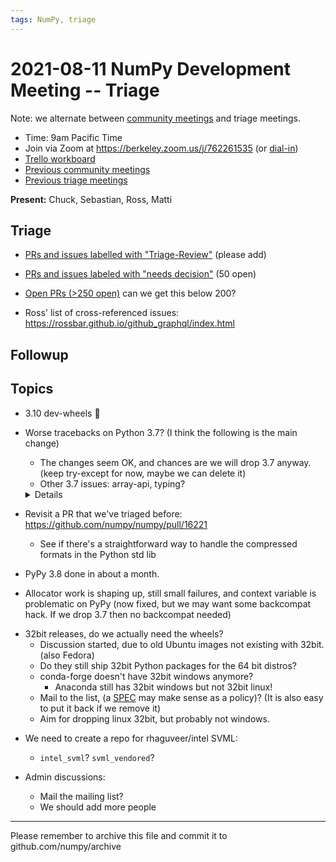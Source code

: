 ```yaml
---
tags: NumPy, triage
---
```


# 2021-08-11 NumPy Development Meeting -- Triage

Note: we alternate between [community meetings](https://hackmd.io/76o-IxCjQX2mOXO_wwkcpg) and triage meetings.

- Time: 9am Pacific Time
- Join via Zoom at https://berkeley.zoom.us/j/762261535 (or [dial-in](https://berkeley.zoom.us/u/aC3ENhycM))
- [Trello workboard](https://trello.com/b/Azg4fYZH/numpy-at-bids)
- [Previous community meetings](https://github.com/numpy/archive/tree/master/status_meetings)
- [Previous triage meetings](https://github.com/numpy/archive/tree/master/triage_meetings)


**Present:** Chuck, Sebastian, Ross, Matti


## Triage

* [PRs and issues labelled with "Triage-Review"](https://github.com/numpy/numpy/labels/Triage-review) (please add)

* [PRs and issues labeled with "needs decision"](https://github.com/numpy/numpy/labels/54%20-%20Needs%20decision) (50 open)

* [Open PRs (>250 open)](https://github.com/numpy/numpy/pulls) can we get this below 200?

* Ross' list of cross-referenced issues: https://rossbar.github.io/github_graphql/index.html


## Followup



## Topics

* 3.10 dev-wheels :tada:

* Worse tracebacks on Python 3.7? (I think the following is the main change)
  * The changes seem OK, and chances are we will drop 3.7 anyway.  (keep try-except for now, maybe we can delete it)
  * Other 3.7 issues: array-api, typing? 

  <details>
  
  ```python
  In [7]: np.concatenate(([1], [[2, 3]]), asdf=12)
    ---------------------------------------------------------------------------
    TypeError                                 Traceback (most recent call last)
    <ipython-input-7-74cce4c6add4> in <module>
    ----> 1 np.concatenate(([1], [[2, 3]]), asdf=12)

    ~/forks/numpy/build/testenv/lib/python3.9/site-packages/numpy/core/overrides.py in concatenate(*args, **kwargs)

    TypeError: concatenate() got an unexpected keyword argument 'asdf'

    In [8]: np.concatenate(([1], [[2, 3]]))
    ---------------------------------------------------------------------------
    ValueError                                Traceback (most recent call last)
    <ipython-input-8-bd4a85822cd5> in <module>
    ----> 1 np.concatenate(([1], [[2, 3]]))

    ~/forks/numpy/build/testenv/lib/python3.9/site-packages/numpy/core/overrides.py in concatenate(*args, **kwargs)

    ValueError: all the input arrays must have same number of dimensions, but the array at index 0 has 1 dimension(s) and the array at index 1 has 2 dimension(s)
  ```
  vs. the worse version adding the "public_api":
  ```python
  In [1]: np.concatenate(([1], [[2, 3]]), asdf=12)
    ---------------------------------------------------------------------------
    TypeError                                 Traceback (most recent call last)
    <ipython-input-1-74cce4c6add4> in <module>
    ----> 1 np.concatenate(([1], [[2, 3]]), asdf=12)

    ~/forks/numpy/build/testenv/lib/python3.9/site-packages/numpy/core/overrides.py in public_api(*args, **kwargs)
        178         @functools.wraps(implementation)
        179         def public_api(*args, **kwargs):
    --> 180             relevant_args = dispatcher(*args, **kwargs)
        181             return implement_array_function(
        182                 implementation, public_api, relevant_args, args, kwargs)

    TypeError: concatenate() got an unexpected keyword argument 'asdf'

    In [2]: np.concatenate(([1], [[2, 3]]))
    ---------------------------------------------------------------------------
    ValueError                                Traceback (most recent call last)
    <ipython-input-2-bd4a85822cd5> in <module>
    ----> 1 np.concatenate(([1], [[2, 3]]))

    ~/forks/numpy/build/testenv/lib/python3.9/site-packages/numpy/core/overrides.py in public_api(*args, **kwargs)
        179         def public_api(*args, **kwargs):
        180             relevant_args = dispatcher(*args, **kwargs)
    --> 181             return implement_array_function(
        182                 implementation, public_api, relevant_args, args, kwargs)
        183 

    ValueError: all the input arrays must have same number of dimensions, but the array at index 0 has 1 dimension(s) and the array at index 1 has 2 dimension(s)
  ```
  
  </details>

 * Revisit a PR that we've triaged before: https://github.com/numpy/numpy/pull/16221
   - See if there's a straightforward way to handle the compressed formats in the Python std lib

- PyPy 3.8 done in about a month.

* Allocator work is shaping up, still small failures, and context variable is problematic on PyPy (now fixed, but we may want some backcompat hack. If we drop 3.7 then no backcompat needed)

- 32bit releases, do we actually need the wheels?
  - Discussion started, due to old Ubuntu images not existing with 32bit. (also Fedora)
  - Do they still ship 32bit Python packages for the 64 bit distros?
  - conda-forge doesn't have 32bit windows anymore?
    - Anaconda still has 32bit windows but not 32bit linux!  
  - Mail to the list, (a [SPEC](https://scientific-python.org/specs/) may make sense as a policy)?  (It is also easy to put it back if we remove it)
  - Aim for dropping linux 32bit, but probably not windows.

* We need to create a repo for rhaguveer/intel SVML:
  * `intel_svml`?   `svml_vendored`?


* Admin discussions:
  * Mail the mailing list?
  * We should add more people 



---

Please remember to archive this file and commit it to github.com/numpy/archive
